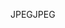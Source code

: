 <span data-ttu-id="f66e0-101">JPEG</span><span class="sxs-lookup"><span data-stu-id="f66e0-101">JPEG</span></span>